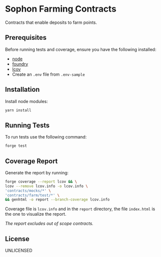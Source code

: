 # Sophon Farming Contracts
Contracts that enable deposits to farm points.

## Prerequisites
Before running tests and coverage, ensure you have the following installed:

- [node](https://nodejs.org/en/download)
- [foundry](https://book.getfoundry.sh/getting-started/installation)
- [lcov](https://formulae.brew.sh/formula/lcov)
- Create an ```.env``` file from ```.env-sample```

## Installation

Install node modules:
```bash
yarn install
```

## Running Tests

To run tests use the following command:

```bash
forge test
```

## Coverage Report

Generate the report by running:

```bash
forge coverage --report lcov && \
lcov --remove lcov.info -o lcov.info \
'contracts/mocks/*' \
'contracts/farm/test/*' \
&& genhtml -o report --branch-coverage lcov.info
```

Coverage file is ```lcov.info``` and in the ```report``` directory, the file ```index.html``` is the one to visualize the report.

*The report excludes out of scope contracts.*

## License
UNLICENSED
